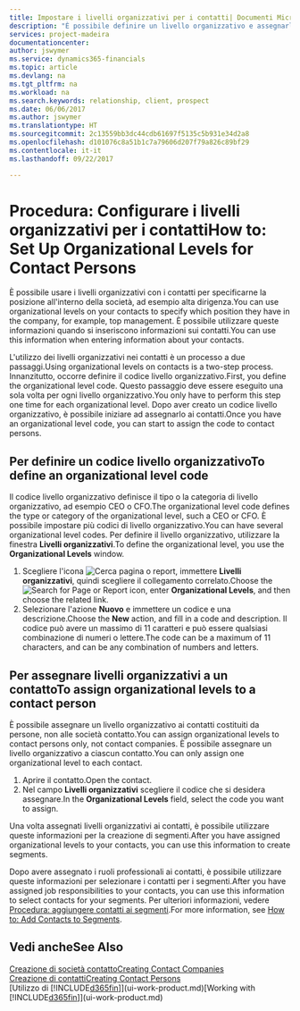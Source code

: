 ```yaml
---
title: Impostare i livelli organizzativi per i contatti| Documenti Microsoft
description: "È possibile definire un livello organizzativo e assegnarlo al contatto per indicare la posizione all'interno della rispettiva società, ad esempio alta dirigenza."
services: project-madeira
documentationcenter: 
author: jswymer
ms.service: dynamics365-financials
ms.topic: article
ms.devlang: na
ms.tgt_pltfrm: na
ms.workload: na
ms.search.keywords: relationship, client, prospect
ms.date: 06/06/2017
ms.author: jswymer
ms.translationtype: HT
ms.sourcegitcommit: 2c13559bb3dc44cdb61697f5135c5b931e34d2a8
ms.openlocfilehash: d101076c8a51b1c7a79606d207f79a826c89bf29
ms.contentlocale: it-it
ms.lasthandoff: 09/22/2017

---
```

# <a name="how-to-set-up-organizational-levels-for-contact-persons"></a><span data-ttu-id="75657-103">Procedura: Configurare i livelli organizzativi per i contatti</span><span class="sxs-lookup"><span data-stu-id="75657-103">How to: Set Up Organizational Levels for Contact Persons</span></span>
<span data-ttu-id="75657-104">È possibile usare i livelli organizzativi con i contatti per specificarne la posizione all'interno della società, ad esempio alta dirigenza.</span><span class="sxs-lookup"><span data-stu-id="75657-104">You can use organizational levels on your contacts to specify which position they have in the company, for example, top management.</span></span> <span data-ttu-id="75657-105">È possibile utilizzare queste informazioni quando si inseriscono informazioni sui contatti.</span><span class="sxs-lookup"><span data-stu-id="75657-105">You can use this information when entering information about your contacts.</span></span>

<span data-ttu-id="75657-106">L'utilizzo dei livelli organizzativi nei contatti è un processo a due passaggi.</span><span class="sxs-lookup"><span data-stu-id="75657-106">Using organizational levels on contacts is a two-step process.</span></span> <span data-ttu-id="75657-107">Innanzitutto, occorre definire il codice livello organizzativo.</span><span class="sxs-lookup"><span data-stu-id="75657-107">First, you define the organizational level code.</span></span> <span data-ttu-id="75657-108">Questo passaggio deve essere eseguito una sola volta per ogni livello organizzativo.</span><span class="sxs-lookup"><span data-stu-id="75657-108">You only have to perform this step one time for each organizational level.</span></span> <span data-ttu-id="75657-109">Dopo aver creato un codice livello organizzativo, è possibile iniziare ad assegnarlo ai contatti.</span><span class="sxs-lookup"><span data-stu-id="75657-109">Once you have an organizational level code, you can start to assign the code to contact persons.</span></span>

## <a name="to-define-an-organizational-level-code"></a><span data-ttu-id="75657-110">Per definire un codice livello organizzativo</span><span class="sxs-lookup"><span data-stu-id="75657-110">To define an organizational level code</span></span>
<span data-ttu-id="75657-111">Il codice livello organizzativo definisce il tipo o la categoria di livello organizzativo, ad esempio CEO o CFO.</span><span class="sxs-lookup"><span data-stu-id="75657-111">The organizational level code defines the type or category of the organizational level, such a CEO  or CFO.</span></span> <span data-ttu-id="75657-112">È possibile impostare più codici di livello organizzativo.</span><span class="sxs-lookup"><span data-stu-id="75657-112">You can have several organizational level codes.</span></span> <span data-ttu-id="75657-113">Per definire il livello organizzativo, utilizzare la finestra **Livelli organizzativi**.</span><span class="sxs-lookup"><span data-stu-id="75657-113">To define the organizational level, you use the **Organizational Levels** window.</span></span>

1. <span data-ttu-id="75657-114">Scegliere l'icona ![Cerca pagina o report](media/ui-search/search_small.png "icona Cerca pagina o report"), immettere **Livelli organizzativi**, quindi scegliere il collegamento correlato.</span><span class="sxs-lookup"><span data-stu-id="75657-114">Choose the ![Search for Page or Report](media/ui-search/search_small.png "Search for Page or Report icon") icon, enter **Organizational Levels**, and then choose the related link.</span></span>
2. <span data-ttu-id="75657-115">Selezionare l'azione **Nuovo** e immettere un codice e una descrizione.</span><span class="sxs-lookup"><span data-stu-id="75657-115">Choose the **New** action, and fill in a code and description.</span></span> <span data-ttu-id="75657-116">Il codice può avere un massimo di 11 caratteri e può essere qualsiasi combinazione di numeri o lettere.</span><span class="sxs-lookup"><span data-stu-id="75657-116">The code can be a maximum of 11 characters, and can be any combination of numbers and letters.</span></span>

## <a name="to-assign-organizational-levels-to-a-contact-person"></a><span data-ttu-id="75657-117">Per assegnare livelli organizzativi a un contatto</span><span class="sxs-lookup"><span data-stu-id="75657-117">To assign organizational levels to a contact person</span></span>
<span data-ttu-id="75657-118">È possibile assegnare un livello organizzativo ai contatti costituiti da persone, non alle società contatto.</span><span class="sxs-lookup"><span data-stu-id="75657-118">You can assign organizational levels to contact persons only, not contact companies.</span></span> <span data-ttu-id="75657-119">È possibile assegnare un livello organizzativo a ciascun contatto.</span><span class="sxs-lookup"><span data-stu-id="75657-119">You can only assign one organizational level to each contact.</span></span>

1. <span data-ttu-id="75657-120">Aprire il contatto.</span><span class="sxs-lookup"><span data-stu-id="75657-120">Open the contact.</span></span>
2. <span data-ttu-id="75657-121">Nel campo **Livelli organizzativi** scegliere il codice che si desidera assegnare.</span><span class="sxs-lookup"><span data-stu-id="75657-121">In the **Organizational Levels** field, select the code you want to assign.</span></span>

<span data-ttu-id="75657-122">Una volta assegnati livelli organizzativi ai contatti, è possibile utilizzare queste informazioni per la creazione di segmenti.</span><span class="sxs-lookup"><span data-stu-id="75657-122">After you have assigned organizational levels to your contacts, you can use this information to create segments.</span></span>

<span data-ttu-id="75657-123">Dopo avere assegnato i ruoli professionali ai contatti, è possibile utilizzare queste informazioni per selezionare i contatti per i segmenti.</span><span class="sxs-lookup"><span data-stu-id="75657-123">After you have assigned job responsibilities to your contacts, you can use this information to select contacts for your segments.</span></span> <span data-ttu-id="75657-124">Per ulteriori informazioni, vedere [Procedura: aggiungere contatti ai segmenti](marketing-add-contact-segment.md).</span><span class="sxs-lookup"><span data-stu-id="75657-124">For more information, see [How to: Add Contacts to Segments](marketing-add-contact-segment.md).</span></span>

## <a name="see-also"></a><span data-ttu-id="75657-125">Vedi anche</span><span class="sxs-lookup"><span data-stu-id="75657-125">See Also</span></span>
[<span data-ttu-id="75657-126">Creazione di società contatto</span><span class="sxs-lookup"><span data-stu-id="75657-126">Creating Contact Companies</span></span>](marketing-create-contact-companies.md)  
[<span data-ttu-id="75657-127">Creazione di contatti</span><span class="sxs-lookup"><span data-stu-id="75657-127">Creating Contact Persons</span></span>](marketing-create-contact-persons.md)  
<span data-ttu-id="75657-128">[Utilizzo di [!INCLUDE[d365fin](includes/d365fin_md.md)]](ui-work-product.md)</span><span class="sxs-lookup"><span data-stu-id="75657-128">[Working with [!INCLUDE[d365fin](includes/d365fin_md.md)]](ui-work-product.md)</span></span>  

